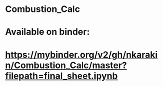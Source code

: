 # Combustion_Calc
# Available on binder:
# https://mybinder.org/v2/gh/nkarakin/Combustion_Calc/master?filepath=final_sheet.ipynb
